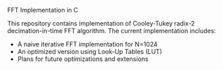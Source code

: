 FFT Implementation in C 

This repository contains implementation of Cooley-Tukey radix-2 decimation-in-time FFT algorithm. The current implementation includes:
* A naive iterative FFT implementation for N=1024 
* An optimized version using Look-Up Tables (LUT) 
* Plans for future optimizations and extensions 
